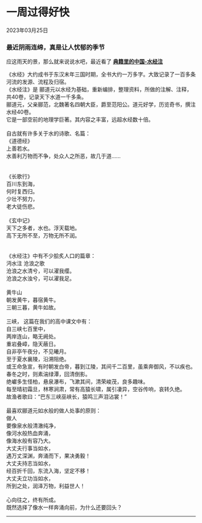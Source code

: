 # 一周过得好快
<div class="date">2023年03月25日</div>

### 最近阴雨连绵，真是让人忧郁的季节
应这雨天的景，那么就来说说水吧，最近看了 **[典籍里的中国-水经注](https://v.youku.com/v_show/id_XNTkxNTU4Njk1Ng==.html?showid=bbaf731e4717460da32e)**

《水经》大约成书于东汉末年三国时期，全书大约一万多字。大致记录了一百多条河流的发源、流程及归宿。</br>
《水经注》是 郦道元以水经为基础，重新编排，整理资料，所做的注解、注释，共40卷，记录天下水道一千多条。</br>
郦道元，父亲郦范，北魏著名四朝大臣，爵至范阳公。道元好学，历览奇书，撰注水经40卷。</br>
它是一部空前的地理学巨著。其内容之丰富，远超水经数十倍。</br>
</br>
自古就有许多关于水的诗歌、名篇：</br>
《道德经》</br>
上善若水。</br>
水善利万物而不争，处众人之所恶，故几于道......</br>
</br>    
《长歌行》</br>
百川东到海，</br>
何时复西归。</br>
少壮不努力，</br>
老大徒伤悲。</br>
</br>
《玄中记》</br>
天下之多者，水也。浮天载地。</br>
高下无所不至，万物无所不润。</br>
</br>   
《水经注》中有不少脍炙人口的篇章：</br>
沔水注 沧浪之歌</br>
沧浪之水清兮，可以濯我缨。</br>
沧浪之水浊兮，可以濯我足。</br>
</br>
黄牛山</br>
朝发黄牛，暮宿黄牛。</br>
三朝三暮，黄牛如故。</br>
</br>
三峡， 这篇在我们的高中课文中有：</br>
自三峡七百里中，</br>
两岸连山，略无阙处。</br>
重岩叠嶂，隐天蔽日。</br>
自非亭午夜分，不见曦月。</br>
至于夏水襄陵，沿溯阻绝。</br>
或王命急宣，有时朝发白帝，暮到江陵，其间千二百里，虽乘奔御风，不以疾也。</br>
春冬之时，则素湍绿潭，回清倒影。</br>
绝巘多生怪柏，悬泉瀑布，飞漱其间，清荣峻茂，良多趣味。</br>
每至晴初霜旦，林寒涧肃，常有高猿长啸，属引凄异，空谷传响，哀转久绝。</br>
故渔者歌曰：“巴东三峡巫峡长，猿鸣三声泪沾裳！”</br>
</br>
最喜欢郦道元如水般的做人处事的原则：</br>
做人</br>
要像泉水般清澈纯净，</br>
像河水般热血奔涌，<br>
像海水般有容乃大。</br>
大丈夫行事当如水，</br>
遇万丈深渊，奔涌而下，果决勇毅！</br>
大丈夫持志当如水，</br>
经百折千回，东流入海，坚定不移！</br>
大丈夫立功当如水，</br>
所到之处，润泽万物，利益世人！</br>
</br>
心向往之，终有所成。</br>
既然选择了像水一样奔涌向前，为什么还要回头？</br>

***    